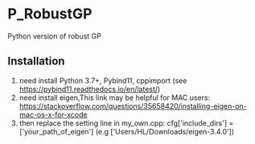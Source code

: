 # P_RobustGP
Python version of robust GP

## Installation

1. need install Python 3.7+, Pybind11, cppimport (see https://pybind11.readthedocs.io/en/latest/)
2. need install eigen,This link may be helpful for MAC users: https://stackoverflow.com/questions/35658420/installing-eigen-on-mac-os-x-for-xcode
3. then replace the setting line in my_own.cpp: cfg['include_dirs'] = ['your_path_of_eigen'] (e.g ['Users/HL/Downloads/eigen-3.4.0']) 
